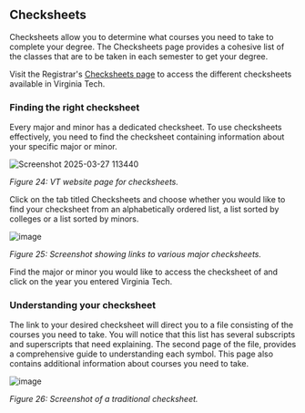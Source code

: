 ## Checksheets

Checksheets allow you to determine what courses you need to take to complete your degree. The Checksheets page provides a cohesive list of the classes that are to be taken in each semester to get your degree.

Visit the Registrar's [Checksheets page](https://www.registrar.vt.edu/graduation-multi-brief/checksheets.html) to access the different checksheets available in Virginia Tech.

### Finding the right checksheet

Every major and minor has a dedicated checksheet. To use checksheets effectively, you need to find the checksheet containing information about your specific major or minor.

![Screenshot 2025-03-27 113440](https://hackmd.io/_uploads/ryjFgxm61e.png)

*Figure 24: VT website page for checksheets.*

Click on the tab titled Checksheets and choose whether you would like to find your checksheet from an alphabetically ordered list, a list sorted by colleges or a list sorted by minors.

![image](https://hackmd.io/_uploads/HkaGZxQ6kl.png)

*Figure 25: Screenshot showing links to various major checksheets.*

Find the major or minor you would like to access the checksheet of and click on the year you entered Virginia Tech.

### Understanding your checksheet

The link to your desired checksheet will direct you to a file consisting of the courses you need to take. You will notice that this list has several subscripts and superscripts that need explaining.
The second page of the file, provides a comprehensive guide to understanding each symbol. This page also contains additional information about courses you need to take.

![image](https://hackmd.io/_uploads/rJnqfl7Tye.png)

*Figure 26: Screenshot of a traditional checksheet.*
